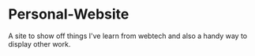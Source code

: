 # Personal-Website
A site to show off things I've learn from webtech and also a handy way to display other work.
